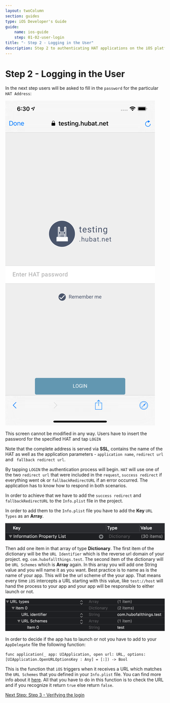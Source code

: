 ```yaml
---
layout: twoColumn
section: guides
type: iOS Developer's Guide
guide: 
    name: ios-guide
    step: 01-02-user-login
title: "- Step 2 - Logging in the User"
description: Step 2 to authenticating HAT applications on the iOS platform
---
```

# Step 2 - Logging in the User

In the next step users will be asked to fill in the `password` for the particular `HAT Address`:

![alt text](https://github.com/Hub-of-all-Things/exchange-assets/blob/master/iOS-Guide-Images/Enter-Password.png?raw=true "type password")

This screen cannot be modified in any way. Users have to insert the password for the specified HAT and tap `LOGIN`

Note that the complete address is served via **SSL**, contains the name of the HAT as well as the application parameters - `application name`, `redirect url` and ` fallback redirect url`.

By tapping `LOGIN` the authentication process will begin. `HAT` will use one of the two `redirect url` that were included in the `request`, `success redirect` if everything went ok or `fallbackRedirectURL` if an error occurred. The application has to know how to respond in both scenarios.

In order to achieve that we have to add the `success redirect` and `fallbackRedirectURL` to the `Info.plist` file in the project.

In order to add them to the `Info.plist` file you have to add the **Key** `URL Types` as an **Array**.

![alt text](https://github.com/Hub-of-all-Things/exchange-assets/blob/master/iOS-Guide-Images/infoPlist-File.png?raw=true "add key to info.plist file")

 Then add one item in that array of type **Dictionary**. The first item of the dictionary will be the `URL Identifier` which is the reverse url domain of your project. eg. `com.hubofallthings.test`. The second item of the dictionary will be `URL Schemes` which is **Array** again. In this array you will add one String value and you will name it as you want. Best practice is to name as is the name of your app. This will be the url scheme of the your app. That means every time `iOS` intercepts a URL starting with this value, like `test://host` will hand the process to your app and your app will be responsible to either launch or not.

![alt text](https://github.com/Hub-of-all-Things/exchange-assets/blob/master/iOS-Guide-Images/URLTypes.png?raw=true "setup url types")

In order to decide if the app has to launch or not you have to add to your `AppDelegate` file the following function:

 ```javascriptnoselect
 func application(_ app: UIApplication, open url: URL, options: [UIApplication.OpenURLOptionsKey : Any] = [:]) -> Bool
 ```

 This is the function that `iOS` triggers when it receives a URL which matches the `URL Schemes` that you defined in your `Info.plist` file. You can find more info about it [here](https://developer.apple.com/documentation/uikit/uiapplicationdelegate/1623112-application?language=objc).
 All that you have to do in this function is to check the URL and if you recognize it return `true` else return `false`.

<nav class="pager-nav">
<a href="" style="display:none;"></a>
<a href="01-03-user-verification.html">Next Step: Step 3 - Verifying the login</a>
</nav>